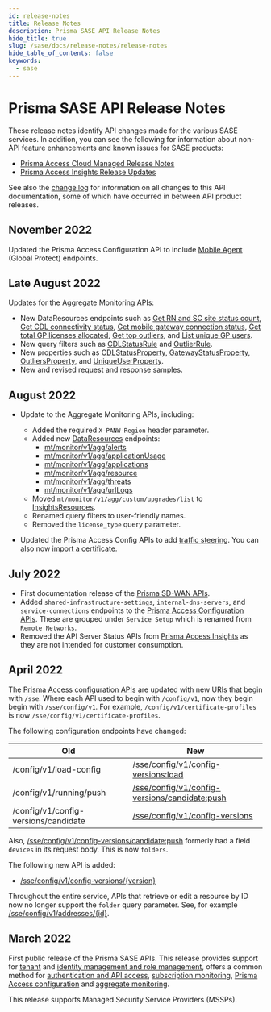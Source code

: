 ```yaml
---
id: release-notes
title: Release Notes
description: Prisma SASE API Release Notes
hide_title: true
slug: /sase/docs/release-notes/release-notes
hide_table_of_contents: false
keywords:
  - sase
---
```


# Prisma SASE API Release Notes

These release notes identify API changes made for the various SASE services. In addition, you can
see the following for information about non-API feature enhancements and known issues for SASE products:

- [Prisma Access Cloud Managed Release Notes](https://docs.paloaltonetworks.com/prisma/prisma-access/prisma-access-cloud-managed-release-notes/release-information)
- [Prisma Access Insights Release Updates](https://docs.paloaltonetworks.com/prisma/prisma-access/prisma-access-insights/insights/app-updates)

See also the [change log](/sase/docs/release-notes/changelog) for information on all changes to this API documentation, some of which have
occurred in between API product releases.

## November 2022

Updated the Prisma Access Configuration API to include [Mobile Agent](/category/access/api/prisma-access-config/mobile-agent/)
(Global Protect) endpoints.

## Late August 2022

Updates for the Aggregate Monitoring APIs:

- New DataResources endpoints such as
  [Get RN and SC site status count](/sase/api/mt-monitor/post-mt-monitor-v-1-agg-serviceconnectivity/),
  [Get CDL connectivity status](/sase/api/mt-monitor/post-mt-monitor-v-1-agg-serviceconnectivity-cdlstatus/),
  [Get mobile gateway connection status](/sase/api/mt-monitor/post-mt-monitor-v-1-agg-serviceconnectivity-gatewaystatus/),
  [Get total GP licenses allocated](/sase/api/mt-monitor/get-mt-monitor-v-1-agg-serviceconnectivity-licenseallocated/),
  [Get top outliers](/sase/api/mt-monitor/post-mt-monitor-v-1-agg-serviceconnectivity-topoutliers/), and
  [List unique GP users](/sase/api/mt-monitor/post-mt-monitor-v-1-agg-serviceconnectivity-uniqueusers/).
- New query filters such as [CDLStatusRule](/sase/docs/filters/#cdlstatusrule) and [OutlierRule](/sase/docs/filters/#outlierrule).
- New properties such as
  [CDLStatusProperty](/sase/docs/filters/#cdlstatusproperty),
  [GatewayStatusProperty](/sase/docs/filters/#gatewaystatusproperty),
  [OutliersProperty](/sase/docs/filters/#outliersproperty), and
  [UniqueUserProperty](/sase/docs/filters/#uniqueuserproperty).
- New and revised request and response samples.

## August 2022

- Update to the Aggregate Monitoring APIs, including:

  - Added the required `X-PANW-Region` header parameter.
  - Added new [DataResources](/category/sase/api/mt-monitor/data-resources/) endpoints:
    - [mt/monitor/v1/agg/alerts](/sase/api/mt-monitor/post-mt-monitor-v-1-agg-alerts)
    - [mt/monitor/v1/agg/applicationUsage](/sase/api/mt-monitor/post-mt-monitor-v-1-agg-applicationusage)
    - [mt/monitor/v1/agg/applications](/sase/api/mt-monitor/post-mt-monitor-v-1-agg-applications)
    - [mt/monitor/v1/agg/resource](/sase/api/mt-monitor/post-mt-monitor-v-1-agg-resource)
    - [mt/monitor/v1/agg/threats](/sase/api/mt-monitor/post-mt-monitor-v-1-agg-threats)
    - [mt/monitor/v1/agg/urlLogs](/sase/api/mt-monitor/post-mt-monitor-v-1-agg-urllogs)
  - Moved `mt/monitor/v1/agg/custom/upgrades/list` to [InsightsResources](/category/sase/api/mt-monitor/insights-resources/).
  - Renamed query filters to user-friendly names.
  - Removed the `license_type` query parameter.

- Updated the Prisma Access Config APIs to add [traffic steering](/category/access/api/prisma-access-config/traffic-steering/).
  You can also now [import a certificate](/access/api/prisma-access-config/post-sse-config-v-1-certificates-import/).

## July 2022

- First documentation release of the [Prisma SD-WAN APIs](/sdwan/docs/).
- Added `shared-infrastructure-settings`, `internal-dns-servers`, and `service-connections`
  endpoints to the [Prisma Access Configuration APIs](/access/api/prisma-access-config/). These are
  grouped under `Service Setup` which is renamed from `Remote Networks`.
- Removed the API Server Status APIs from [Prisma Access Insights](/category/access/api/insights/1.0/v-1-0/data-resource/) as they are not intended for
  customer consumption.

## April 2022

The [Prisma Access configuration APIs](/access/api/prisma-access-config/)
are updated with new URIs that begin with `/sse`. Where each API used to begin with `/config/v1`, now they begin
begin with `/sse/config/v1`. For example, `/config/v1/certificate-profiles` is now
`/sse/config/v1/certificate-profiles`.

The following configuration endpoints have changed:

| Old                                  | New                                                                                                                                   |
| ------------------------------------ | ------------------------------------------------------------------------------------------------------------------------------------- |
| /config/v1/load-config               | [/sse/config/v1/config-versions:load](/access/api/prisma-access-config/post-sse-config-v-1-config-versions-load/)                     |
| /config/v1/running/push              | [/sse/config/v1/config-versions/candidate:push](/access/api/prisma-access-config/post-sse-config-v-1-config-versions-candidate-push/) |
| /config/v1/config-versions/candidate | [/sse/config/v1/config-versions](/access/api/prisma-access-config/get-sse-config-v-1-config-versions-version/)                        |

Also, [/sse/config/v1/config-versions/candidate:push](/access/api/prisma-access-config/post-sse-config-v-1-config-versions-candidate-push/)
formerly had a field `devices` in its request body. This is now `folders`.

The following new API is added:

- [/sse/config/v1/config-versions/{version}](/access/api/prisma-access-config/get-sse-config-v-1-config-versions-version/)

Throughout the entire service, APIs that retrieve or edit a resource by ID now no longer support the
`folder` query parameter. See, for example [/sse/config/v1/addresses/{id}](/access/api/prisma-access-config/get-sse-config-v-1-addresses/).

## March 2022

First public release of the Prisma SASE APIs. This release provides support for
[tenant](/sase/docs/tenant-service-groups) and
[identity management and role management](/sase/docs/roles),
offers a common method for
[authentication and API access](/sase/docs/api-call),
[subscription monitoring](/sase/api/subscription),
[Prisma Access configuration](/access/docs/prisma-access-config/)
and [aggregate monitoring](/sase/docs/mt-monitor).

This release supports Managed Security Service Providers (MSSPs).
